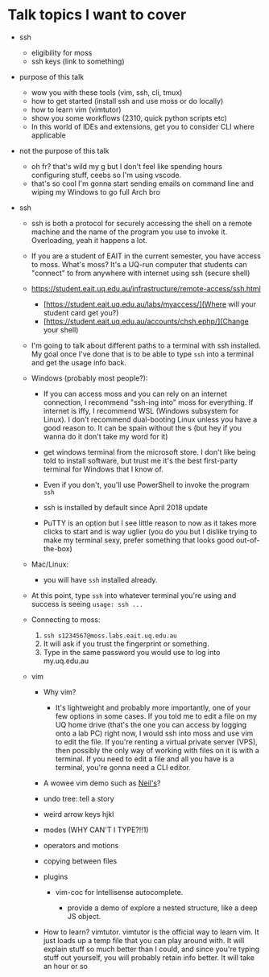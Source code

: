 # Talk topics I want to cover

- ssh
  - eligibility for moss
  - ssh keys (link to something)
- purpose of this talk
  - wow you with these tools (vim, ssh, cli, tmux)
  - how to get started (install ssh and use moss or do locally)
  - how to learn vim (vimtutor)
  - show you some workflows (2310, quick python scripts etc)
  - In this world of IDEs and extensions, get you to consider CLI where applicable
- not the purpose of this talk

  - oh fr? that's wild my g but I don't feel like spending hours configuring stuff, ceebs so I'm using vscode.
  - that's so cool I'm gonna start sending emails on command line and wiping my Windows to go full Arch bro

- ssh

  - ssh is both a protocol for securely accessing the shell on a remote machine and the name of the program you use to invoke it. Overloading, yeah it happens a lot.

  - If you are a student of EAIT in the current semester, you have access to moss.
    What's moss? It's a UQ-run computer that students can "connect" to from anywhere with internet using ssh (secure shell)
  - https://student.eait.uq.edu.au/infrastructure/remote-access/ssh.html

    - [https://student.eait.uq.edu.au/labs/myaccess/](Where will your student card get you?)
    - [https://student.eait.uq.edu.au/accounts/chsh.ephp/](Change your shell)

  - I'm going to talk about different paths to a terminal with ssh installed. My goal once I've done that is to be able to type `ssh` into a terminal and get the usage info back.

  - Windows (probably most people?):

    - If you can access moss and you can rely on an internet connection, I recommend "ssh-ing into" moss for everything. If internet is iffy, I recommend WSL (Windows subsystem for Linux). I don't recommend dual-booting Linux unless you have a good reason to. It can be spain without the s (but hey if you wanna do it don't take my word for it)

    - get windows terminal from the microsoft store. I don't like being told to install software, but trust me it's the best first-party terminal for Windows that I know of.

    - Even if you don't, you'll use PowerShell to invoke the program `ssh`

    - ssh is installed by default since April 2018 update

    - PuTTY is an option but I see little reason to now as it takes more clicks to start and is way uglier (you do you but I dislike trying to make my terminal sexy, prefer something that looks good out-of-the-box)

  - Mac/Linux:

    - you will have `ssh` installed already.

  - At this point, type `ssh` into whatever terminal you're using and success is seeing `usage: ssh ...`

  - Connecting to moss:

    1. `ssh s1234567@moss.labs.eait.uq.edu.au`
    2. It will ask if you trust the fingerprint or something.
    3. Type in the same password you would use to log into my.uq.edu.au

  - vim

    - Why vim?

      - It's lightweight and probably more importantly, one of your few options in some cases. If you told me to edit a file on my UQ home drive (that's the one you can access by logging onto a lab PC) right now, I would ssh into moss and use vim to edit the file. If you're renting a virtual private server (VPS), then possibly the only way of working with files on it is with a terminal. If you need to edit a file and all you have is a terminal, you're gonna need a CLI editor.

    - A wowee vim demo such as [Neil's](https://youtu.be/TIS7zS-yN04?t=426)?

    - undo tree: tell a story

    - weird arrow keys hjkl

    - modes (WHY CAN'T I TYPE?!!1)

    - operators and motions

    - copying between files

    - plugins

      - vim-coc for Intellisense autocomplete.

        - provide a demo of explore a nested structure, like a deep JS object.

    - How to learn? vimtutor. vimtutor is the official way to learn vim. It just loads up a temp file that you can play around with. It will explain stuff so much better than I could, and since you're typing stuff out yourself, you will probably retain info better. It will take an hour or so
